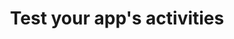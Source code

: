 ---
layout: default
title: Test your app's activities
parent: Activities
grand_parent: App entry points
nav_order: 4
---